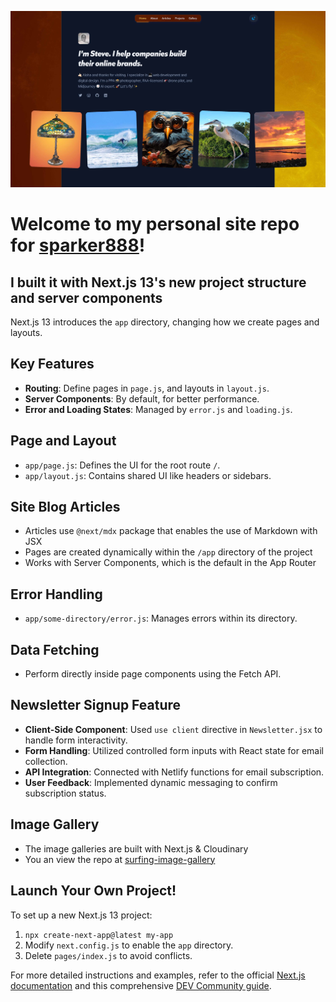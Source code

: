 ![Featured Image](public/images/featured-image.jpg)

# Welcome to my personal site repo for [sparker888](https://sparker888.com)!

## I built it with Next.js 13's new project structure and server components

Next.js 13 introduces the `app` directory, changing how we create pages and layouts. 

## Key Features
- **Routing**: Define pages in `page.js`, and layouts in `layout.js`.
- **Server Components**: By default, for better performance.
- **Error and Loading States**: Managed by `error.js` and `loading.js`.

## Page and Layout
- `app/page.js`: Defines the UI for the root route `/`.
- `app/layout.js`: Contains shared UI like headers or sidebars.

## Site Blog Articles 
- Articles use `@next/mdx` package that enables the use of Markdown with JSX
- Pages are created dynamically within the `/app` directory of the project
- Works with Server Components, which is the default in the App Router

## Error Handling
- `app/some-directory/error.js`: Manages errors within its directory.

## Data Fetching
- Perform directly inside page components using the Fetch API.

## Newsletter Signup Feature
- **Client-Side Component**: Used `use client` directive in `Newsletter.jsx` to handle form interactivity.
- **Form Handling**: Utilized controlled form inputs with React state for email collection.
- **API Integration**: Connected with Netlify functions for email subscription.
- **User Feedback**: Implemented dynamic messaging to confirm subscription status.

## Image Gallery
- The image galleries are built with Next.js & Cloudinary
- You an view the repo at [surfing-image-gallery](https://github.com/sparker888/surfing-image-gallery)

## Launch Your Own Project!
To set up a new Next.js 13 project:

1. `npx create-next-app@latest my-app`
2. Modify `next.config.js` to enable the `app` directory.
3. Delete `pages/index.js` to avoid conflicts.

For more detailed instructions and examples, refer to the official [Next.js documentation](https://nextjs.org/docs/routing/pages-and-layouts) and this comprehensive [DEV Community guide](https://dev.to/thesanjeevsharma/next-js-13-working-with-the-new-app-directory-4m38).
